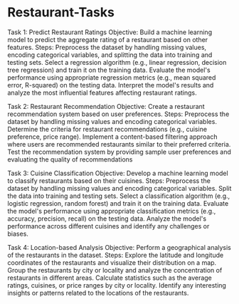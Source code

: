 # Restaurant-Tasks
Task 1:
Predict Restaurant Ratings
 Objective: Build a machine learning model to predict the
 aggregate rating of a restaurant based on other features.
 Steps:
 Preprocess the dataset by handling missing values,
 encoding categorical variables, and splitting the data
 into training and testing sets.
 Select a regression algorithm (e.g., linear regression,
 decision tree regression) and train it on the training data.
 Evaluate the model's performance using appropriate
 regression metrics (e.g., mean squared error, R-squared)
 on the testing data.
 Interpret the model's results and analyze the most
 influential features affecting restaurant ratings.

Task 2:
Restaurant Recommendation
 Objective: Create a restaurant recommendation
 system based on user preferences.
 Steps:
 Preprocess the dataset by handling missing
 values and encoding categorical variables.
 Determine the criteria for restaurant
 recommendations (e.g., cuisine preference,
 price range).
 Implement a content-based filtering
 approach where users are recommended
 restaurants similar to their preferred criteria.
 Test the recommendation system by
 providing sample user preferences and
 evaluating the quality of recommendations

Task 3:
Cuisine Classification
 Objective: Develop a machine learning model to
 classify restaurants based on their cuisines.
 Steps:
 Preprocess the dataset by handling missing values
 and encoding categorical variables.
 Split the data into training and testing sets.
 Select a classification algorithm (e.g., logistic
 regression, random forest) and train it on the
 training data.
 Evaluate the model's performance using
 appropriate classification metrics (e.g., accuracy,
 precision, recall) on the testing data.
 Analyze the model's performance across different
 cuisines and identify any challenges or biases.

Task 4:
Location-based Analysis
 Objective: Perform a geographical analysis of the
 restaurants in the dataset.
 Steps:
 Explore the latitude and longitude coordinates of
 the restaurants and visualize their distribution on a
 map.
 Group the restaurants by city or locality and
 analyze the concentration of restaurants in
 different areas.
 Calculate statistics such as the average ratings,
 cuisines, or price ranges by city or locality.
 Identify any interesting insights or patterns related
 to the locations of the restaurants.
